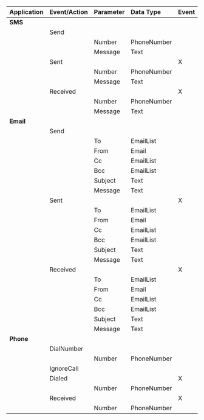 | Application | Event/Action | Parameter | Data Type | Event | Action |
|:------------|:-------------|:----------|:----------|:------|:-------|
| **SMS**     |              |           |           |       |        |
|             | Send         |           |           |       | X      |
|             |              |  Number   | PhoneNumber |       |        |
|             |              |  Message  | Text      |       |        |
|             | Sent         |           |           | X     |        |
|             |              | Number    | PhoneNumber |       |        |
|             |              | Message   | Text      |       |        |
|             | Received     |           |           | X     |        |
|             |              | Number    | PhoneNumber |       |        |
|             |              | Message   | Text      |       |        |
| **Email**   |              |           |           |       |        |
|             | Send         |           |           |       | X      |
|             |              |  To       | EmailList |       |        |
|             |              | From      | Email     |       |        |
|             |              | Cc        | EmailList |       |        |
|             |              | Bcc       | EmailList |       |        |
|             |              | Subject   | Text      |       |        |
|             |              | Message   | Text      |       |        |
|             | Sent         |           |           | X     |        |
|             |              |  To       | EmailList |       |        |
|             |              | From      | Email     |       |        |
|             |              | Cc        | EmailList |       |        |
|             |              | Bcc       | EmailList |       |        |
|             |              | Subject   | Text      |       |        |
|             |              | Message   | Text      |       |        |
|             | Received     |           |           | X     |        |
|             |              |  To       | EmailList |       |        |
|             |              | From      | Email     |       |        |
|             |              | Cc        | EmailList |       |        |
|             |              | Bcc       | EmailList |       |        |
|             |              | Subject   | Text      |       |        |
|             |              | Message   | Text      |       |        |
| **Phone**   |              |           |           |       |        |
|             | DialNumber   |           |           |       | X      |
|             |              |  Number   | PhoneNumber |       |        |
|             | IgnoreCall   |           |           |       | X      |
|             | Dialed       |           |           | X     |        |
|             |              | Number    | PhoneNumber |       |        |
|             | Received     |           |           | X     |        |
|             |              | Number    | PhoneNumber |       |        |